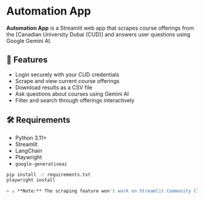 # Automation App

**Automation App** is a Streamlit web app that scrapes course offerings from the [Canadian University Dubai (CUD)] and answers user questions using Google Gemini AI.

## 🚀 Features

- Login securely with your CUD credentials  
- Scrape and view current course offerings  
- Download results as a CSV file  
- Ask questions about courses using Gemini AI  
- Filter and search through offerings interactively  

## 🛠️ Requirements

- Python 3.11+
- Streamlit
- LangChain
- Playwright
- `google-generativeai`

```bash
pip install -r requirements.txt
playwright install

> ⚠️ **Note:** The scraping feature won't work on Streamlit Community Cloud due to limitations with headless browser automation (Playwright). Run the app locally for full functionality.
